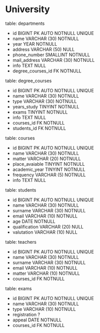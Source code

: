 # University 

table: departments
- id BIGINT PK AUTO NOTNULL UNIQUE
- name VARCHAR (30) NOTNULL
- year YEAR NOTNULL
- address VARCHAR (50) NULL
- phone_number SMALLINT NOTNULL
- mail_address VARCHAR (30) NOTNULL
- info TEXT NULL
- degree_courses_id FK NOTNULL

table: degree_courses
- id BIGINT PK AUTO NOTNULL UNIQUE
- name VARCHAR (30) NOTNULL
- type VARCHAR (30) NOTNULL
- years_study TINYINT NOTNULL
- exams TINYINT NOTNULL
- info TEXT NULL
- courses_id FK NOTNULL
- students_id FK NOTNULL

table: courses
- id BIGINT PK AUTO NOTNULL UNIQUE
- name VARCHAR (30) NOTNULL     
- matter VARCHAR (20) NOTNULL 
- place_avaiable TINYINT NOTNULL
- academic_year TINYINT NOTNULL
- frequency VARCHAR (5) NOTNULL
- info TEXT NULL

table: students
- id BIGINT PK AUTO NOTNULL UNIQUE
- name VARCHAR (30) NOTNULL 
- surname VARCHAR (30) NOTNULL 
- email VARCHAR (10) NOTNULL
- age DATE NOTNULL
- qualification VARCHAR (20) NULL
- valutation VARCHAR (10) NULL

table: teachers
- id BIGINT PK AUTO NOTNULL UNIQUE
- name VARCHAR (30) NOTNULL
- surname VARCHAR (30) NOTNULL
- email VARCHAR (10) NOTNULL
- matter VARCHAR (10) NOTNULL
- courses_id FK NOTNULL

table: exams
- id BIGINT PK AUTO NOTNULL UNIQUE
- name VARCHAR (30) NOTNULL
- type VARCHAR (10) NOTNULL
- registration ?
- appeal DATE NOTNULL
- courses_id FK NOTNULL